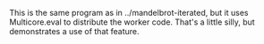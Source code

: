 This is the same program as in ../mandelbrot-iterated, but it uses
Multicore.eval to distribute the worker code.  That's a little silly,
but demonstrates a use of that feature.
